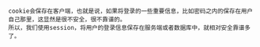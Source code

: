     cookie会保存在客户端，也就是说，如果将登录的一些重要信息，比如密码之内的保存在用户自己那里，这显然是很不安全，很不靠谱的。
    所以，我们使用session，将用户的登录信息保存在服务端或者数据库中，就相对安全靠谱多了。